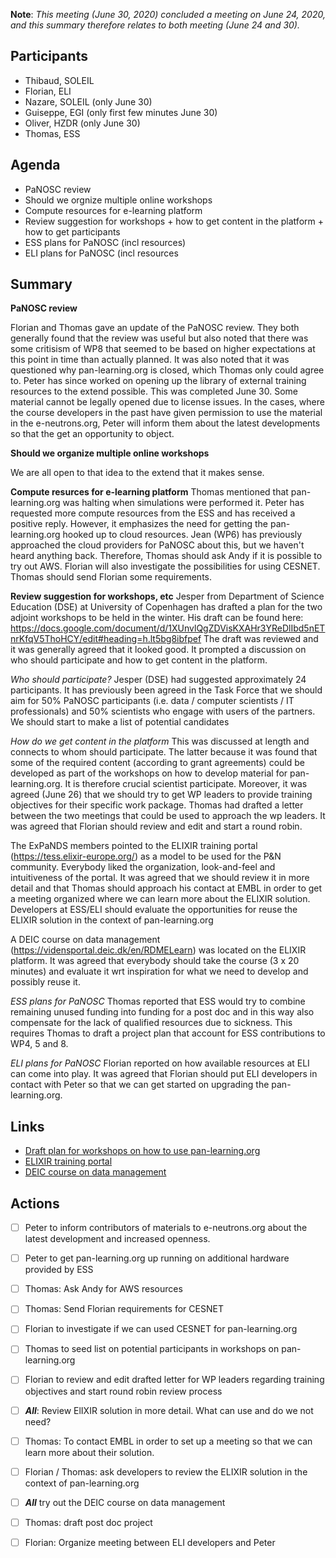 
**Note**: *This meeting (June 30, 2020) concluded a meeting on June 24, 2020, and this summary therefore relates to both meeting (June 24 and 30).*

Participants
------------

* Thibaud, SOLEIL
* Florian, ELI
* Nazare, SOLEIL (only June 30)
* Guiseppe, EGI (only first few minutes June 30)
* Oliver, HZDR (only June 30)
* Thomas, ESS

Agenda
------
* PaNOSC review
* Should we orgnize multiple online workshops
* Compute resources for e-learning platform
* Review suggestion for workshops + how to get content in the platform + how to get participants
* ESS plans for PaNOSC (incl resources)
* ELI plans for PaNOSC (incl resources

Summary
-------

**PaNOSC review**

Florian and Thomas gave an update of the PaNOSC review. They both generally found that the review was useful but also noted that there 
was some critisism of WP8 that seemed to be based on higher expectations at this point in time than actually planned. It was also noted 
that it was questioned why pan-learning.org is closed, which Thomas only could agree to. Peter has since worked on opening up the library
of external training resources to the extend possible. This was completed June 30. Some material cannot be legally opened due to license
issues. In the cases, where the course developers in the past have given permission to use the material in the e-neutrons.org, Peter will
inform them about the latest developments so that the get an opportunity to object.

**Should we organize multiple online workshops**

We are all open to that idea to the extend that it makes sense.

**Compute resurces for e-learning platform**
Thomas mentioned that pan-learning.org was halting when simulations were performed it. Peter has requested more compute resources from the ESS 
and has received a positive reply. However, it emphasizes the need for getting the pan-learning.org hooked up to cloud resources. Jean (WP6) 
has previously approached the cloud providers for PaNOSC about this, but we haven't heard anything back. Therefore, Thomas should ask Andy if 
it is possible to try out AWS. Florian will also investigate the possibilities for using CESNET. Thomas should send Florian some requirements.

**Review suggestion for workshops, etc**
Jesper from Department of Science Education (DSE) at University of Copenhagen has drafted a plan for the two adjoint workshops to be held in the 
winter. His draft can be found here: https://docs.google.com/document/d/1XUnvlQgZDVisKXAHr3YReDlIbd5nETnrKfqV5ThoHCY/edit#heading=h.lt5bg8ibfpef
The draft was reviewed and it was generally agreed that it looked good. It prompted a discussion on who should participate and how to get content 
in the platform.

*Who should participate?*
Jesper (DSE) had suggested approximately 24 participants. It has previously been agreed in the Task Force that we should aim for 50% PaNOSC participants 
(i.e. data / computer scientists / IT professionals) and 50% scientists who engage with users of the partners. We should start to make a list of 
potential candidates

*How do we get content in the platform*
This was discussed at length and connects to whom should participate. The latter because it was found that some of the required content (according 
to grant agreements) could be developed as part of the workshops on how to develop material for pan-learning.org. It is therefore crucial scientist
participate. Moreover, it was agreed (June 26) that we should try to get WP leaders to provide training objectives for their specific work package. 
Thomas had drafted a letter between the two meetings that could be used to approach the wp leaders. It was agreed that Florian should review and edit 
and start a round robin. 

The ExPaNDS members pointed to the ELIXIR training portal (https://tess.elixir-europe.org/) as a model to be used for the P&N community. Everybody 
liked the organization, look-and-feel and intuitiveness of the portal. It was 
agreed that we should review it in more detail and that Thomas should approach his contact at EMBL in order to get a meeting organized where we can
learn more about the ELIXIR solution. Developers at ESS/ELI should evaluate the opportunities for reuse the ELIXIR solution in the context of 
pan-learning.org

A DEIC course on data management (https://vidensportal.deic.dk/en/RDMELearn) was located on the ELIXIR platform. It was agreed that everybody should
take the course (3 x 20 minutes) and evaluate it wrt inspiration for what we need to develop and possibly reuse it. 

*ESS plans for PaNOSC*
Thomas reported that ESS would try to combine remaining unused funding into funding for a post doc and in this way also compensate for the lack of 
qualified resources due to sickness. This requires Thomas to draft a project plan that account for ESS contributions to WP4, 5 and 8.

*ELI plans for PaNOSC*
Florian reported on how available resources at ELI can come into play. It was agreed that Florian should put ELI developers in contact with Peter
so that we can get started on upgrading the pan-learning.org. 

Links
-----
* [Draft plan for workshops on how to use pan-learning.org](https://docs.google.com/document/d/1XUnvlQgZDVisKXAHr3YReDlIbd5nETnrKfqV5ThoHCY/edit#heading=h.lt5bg8ibfpef)
* [ELIXIR training portal](https://tess.elixir-europe.org/)
* [DEIC course on data management](https://vidensportal.deic.dk/en/RDMELearn)


Actions
-------
- [ ] Peter to inform contributors of materials to e-neutrons.org about the latest development and increased openness. 
- [ ] Peter to get pan-learning.org up running on additional hardware provided by ESS
- [ ] Thomas: Ask Andy for AWS resources
- [ ] Thomas: Send Florian requirements for CESNET
- [ ] Florian to investigate if we can used CESNET for pan-learning.org
- [ ] Thomas to seed list on potential participants in workshops on pan-learning.org
- [ ] Florian to review and edit drafted letter for WP leaders regarding training objectives and start round robin review process
- [ ] ***All***: Review ElIXIR solution in more detail. What can use and do we not need?
- [ ] Thomas: To contact EMBL in order to set up a meeting so that we can learn more about their solution. 
- [ ] Florian / Thomas: ask developers to review the ELIXIR solution in the context of pan-learning.org
- [ ] ***All*** try out the DEIC course on data management 
- [ ] Thomas: draft post doc project
- [ ] Florian: Organize meeting between ELI developers and Peter




